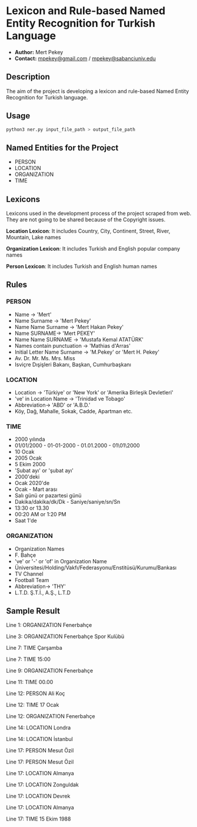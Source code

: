 # Lexicon and Rule-based Named Entity Recognition for Turkish Language

* **Author:** Mert Pekey
* **Contact:** mpekey@gmail.com / mpekey@sabanciuniv.edu

## Description

The aim of the project is developing a lexicon and rule-based Named Entity Recognition for Turkish language.

## Usage

```bash
python3 ner.py input_file_path > output_file_path
```

## Named Entities for the Project

* PERSON
* LOCATION
* ORGANIZATION
* TIME

## Lexicons

Lexicons used in the development process of the project scraped from web. They are not going to be shared because of the Copyright issues.

**Location Lexicon**: It includes Country, City, Continent, Street, River, Mountain, Lake names

**Organization Lexicon**: It includes Turkish and English popular company names

**Person Lexicon**: It includes Turkish and English human names

## Rules

### PERSON

* Name -> 'Mert'
* Name Surname -> 'Mert Pekey'
* Name Name Surname -> 'Mert Hakan Pekey'
* Name SURNAME-> 'Mert PEKEY'
* Name Name SURNAME -> 'Mustafa Kemal ATATÜRK'
* Names contain punctuation -> 'Mathias d'Arras'
* Initial Letter Name Surname -> 'M.Pekey' or 'Mert H. Pekey'
* Av. Dr. Mr. Ms. Mrs. Miss
* Isviçre Dışişleri Bakanı, Başkan, Cumhurbaşkanı

### LOCATION

* Location -> 'Türkiye' or 'New York' or 'Amerika Birleşik Devletleri'
* 've' in Location Name -> 'Trinidad ve Tobago'
* Abbreviation-> 'ABD' or 'A.B.D.'
* Köy, Dağ, Mahalle, Sokak, Cadde, Apartman etc.

### TIME

* 2000 yılında
* 01/01/2000 - 01-01-2000 - 01.01.2000 - 01\01\2000
* 10 Ocak
* 2005 Ocak
* 5 Ekim 2000
* 'Şubat ayı' or 'şubat ayı' 
* 2000'deki
* Ocak 2020'de
* Ocak - Mart arası
* Salı günü or pazartesi günü
* Dakika/dakika/dk/Dk - Saniye/saniye/sn/Sn
* 13:30 or 13.30
* 00:20 AM or 1:20 PM
* Saat 1'de

### ORGANIZATION

* Organization Names
* F. Bahçe
* 've' or '-' or 'of' in Organization Name
* Üniversitesi/Holding/Vakfı/Federasyonu/Enstitüsü/Kurumu/Bankası
* TV Channel
* Football Team
* Abbreviation-> 'THY'
* L.T.D. Ş.T.İ., A.Ş., L.T.D

## Sample Result

Line 1: ORGANIZATION Fenerbahçe

Line 3: ORGANIZATION Fenerbahçe Spor Kulübü

Line 7: TIME Çarşamba

Line 7: TIME 15:00

Line 9: ORGANIZATION Fenerbahçe

Line 11: TIME 00.00

Line 12: PERSON Ali Koç

Line 12: TIME 17 Ocak

Line 12: ORGANIZATION Fenerbahçe

Line 14: LOCATION Londra

Line 14: LOCATION İstanbul

Line 17: PERSON Mesut Özil

Line 17: PERSON Mesut Özil

Line 17: LOCATION Almanya

Line 17: LOCATION Zonguldak

Line 17: LOCATION Devrek

Line 17: LOCATION Almanya

Line 17: TIME 15 Ekim 1988



